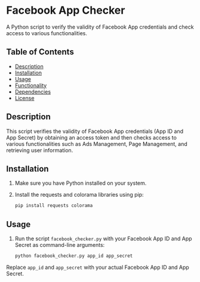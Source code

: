 # Facebook App Checker

A Python script to verify the validity of Facebook App credentials and check access to various functionalities.

## Table of Contents

- [Description](#description)
- [Installation](#installation)
- [Usage](#usage)
- [Functionality](#functionality)
- [Dependencies](#dependencies)
- [License](#license)

## Description

This script verifies the validity of Facebook App credentials (App ID and App Secret) by obtaining an access token and then checks access to various functionalities such as Ads Management, Page Management, and retrieving user information.

## Installation

1. Make sure you have Python installed on your system.
2. Install the requests and colorama libraries using pip:

    ```bash
    pip install requests colorama
    ```

## Usage

1. Run the script `facebook_checker.py` with your Facebook App ID and App Secret as command-line arguments:

    ```bash
    python facebook_checker.py app_id app_secret
    ```

Replace `app_id` and `app_secret` with your actual Facebook App ID and App Secret.

